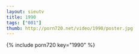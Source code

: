 ```yaml
--- 
layout: sieutv
title: 1990
tags: ["001"]
thumb: http://porn720.net/video/1990/poster.jpg
---
```

{% include porn720 key="1990" %} 

